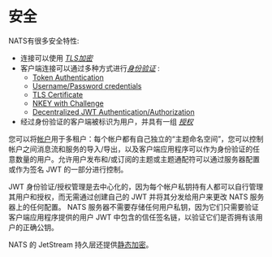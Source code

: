 # 安全

NATS有很多安全特性:  

* 连接可以使用 [_TLS加密_ ](/running-a-nats-service/configuration/securing_nats/tls.md)
* 客户端连接可以通过多种方式进行[_身份验证_](../running-a-nats-service/configuration/securing_nats/auth_intro/) :
  * [Token Authentication](../running-a-nats-service/configuration/securing_nats/auth_intro/tokens.md)
  * [Username/Password credentials](../running-a-nats-service/configuration/securing_nats/auth_intro/username_password.md)
  * [TLS Certificate](../running-a-nats-service/configuration/securing_nats/auth_intro/tls_mutual_auth.md)
  * [NKEY with Challenge](../running-a-nats-service/configuration/securing_nats/auth_intro/nkey_auth.md)
  * [Decentralized JWT Authentication/Authorization](../running-a-nats-service/configuration/securing_nats/jwt/)
* 经过身份验证的客户端被标识为用户，并具有一组 [_授权_](../running-a-nats-service/configuration/securing_nats/authorization.md)

您可以将[帐户](../running-a-nats-service/configuration/securing_nats/accounts.md)用于多租户：每个帐户都有自己独立的“主题命名空间”，您可以控制帐户之间消息流和服务的导入/导出，以及客户端应用程序可以作为身份验证的任意数量的用户。允许用户发布和/或订阅的主题或主题通配符可以通过服务器配置或作为签名 JWT 的一部分进行控制。  

JWT 身份验证/授权管理是去中心化的，因为每个帐户私钥持有人都可以自行管理其用户和授权，而无需通过创建自己的 JWT 并将其分发给用户来更改 NATS 服务器上的任何配置。 NATS 服务器不需要存储任何用户私钥，因为它们只需要验证客户端应用程序提供的用户 JWT 中包含的信任签名链，以验证它们是否拥有该用户的正确公钥。

NATS 的 JetStream 持久层还提供[静态加密](../running-a-nats-service/nats_admin/jetstream_admin/encryption_at_rest.md)。
